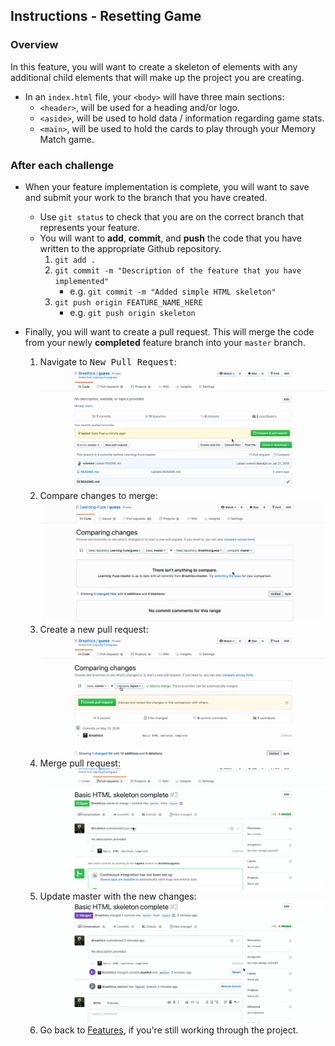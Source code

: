 Instructions - Resetting Game
--

### Overview

In this feature, you will want to create a skeleton of elements with any additional child elements that will make up the project you are creating.

- In an `index.html` file, your `<body>` will have three main sections:
  - `<header>`, will be used for a heading and/or logo.
  - `<aside>`, will be used to hold data / information regarding game stats.
  - `<main>`, will be used to hold the cards to play through your Memory Match game.

<!-- TODO Will have design docs located here -->


### After each challenge

- When your feature implementation is complete, you will want to save and submit your work to the branch that you have created.
  - Use `git status` to check that you are on the correct branch that represents your feature.
  - You will want to **add**, **commit**, and **push** the code that you have written to the appropriate Github repository.
    1. `git add .`
    2. `git commit -m "Description of the feature that you have implemented"`
       - e.g. `git commit -m "Added simple HTML skeleton"`
    3. `git push origin FEATURE_NAME_HERE`
       - e.g. `git push origin skeleton`

- Finally, you will want to create a pull request. This will merge the code from your newly **completed** feature branch into your `master` branch.

  1. Navigate to <kbd>New Pull Request</kbd>:
  ![Navigate to pull requests](../tutorial/images/navigate-to-pull-request.gif)
  2. Compare changes to merge: 
  ![Compare changes to merge](../tutorial/images/compare-changes.gif)
  3. Create a new pull request:
  ![Create new pull request](../tutorial/images/create-pull-request.gif)
  4. Merge pull request:
  ![Merge pull request](../tutorial/images/merge-pull-request.gif)
  5. Update master with the new changes:
  ![Update master](../tutorial/images/pull-new-changes.gif)
  6. Go back to [Features](../../README.md), if you're still working through the project.